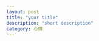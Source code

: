 ```yaml
---
layout: post
title: "your title"
description: "short description"
category: 心情
---
```






[May]:    http://may90.github.io  "May"


